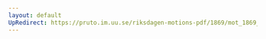 ```yaml
---
layout: default
UpRedirect: https://pruto.im.uu.se/riksdagen-motions-pdf/1869/mot_1869__ak__326/mot_1869__ak__326-001.pdf
---
```


